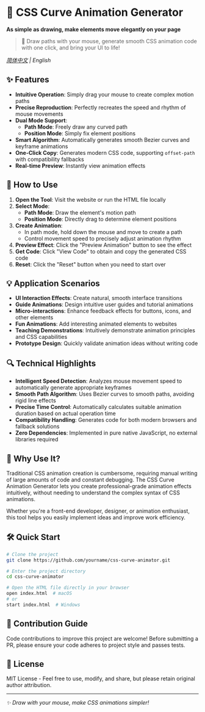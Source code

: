 # 🎨 CSS Curve Animation Generator

**As simple as drawing, make elements move elegantly on your page**

> 💫 Draw paths with your mouse, generate smooth CSS animation code with one click, and bring your UI to life!

*[简体中文](./README.md) | English*

## ✨ Features

- **Intuitive Operation**: Simply drag your mouse to create complex motion paths
- **Precise Reproduction**: Perfectly recreates the speed and rhythm of mouse movements
- **Dual Mode Support**:
  - **Path Mode**: Freely draw any curved path
  - **Position Mode**: Simply fix element positions
- **Smart Algorithm**: Automatically generates smooth Bezier curves and keyframe animations
- **One-Click Copy**: Generates modern CSS code, supporting `offset-path` with compatibility fallbacks
- **Real-time Preview**: Instantly view animation effects

## 🚀 How to Use

1. **Open the Tool**: Visit the website or run the HTML file locally
2. **Select Mode**:
   - **Path Mode**: Draw the element's motion path
   - **Position Mode**: Directly drag to determine element positions
3. **Create Animation**:
   - In path mode, hold down the mouse and move to create a path
   - Control movement speed to precisely adjust animation rhythm
4. **Preview Effect**: Click the "Preview Animation" button to see the effect
5. **Get Code**: Click "View Code" to obtain and copy the generated CSS code
6. **Reset**: Click the "Reset" button when you need to start over

## 💡 Application Scenarios

- **UI Interaction Effects**: Create natural, smooth interface transitions
- **Guide Animations**: Design intuitive user guides and tutorial animations
- **Micro-interactions**: Enhance feedback effects for buttons, icons, and other elements
- **Fun Animations**: Add interesting animated elements to websites
- **Teaching Demonstrations**: Intuitively demonstrate animation principles and CSS capabilities
- **Prototype Design**: Quickly validate animation ideas without writing code

## 🔍 Technical Highlights

- **Intelligent Speed Detection**: Analyzes mouse movement speed to automatically generate appropriate keyframes
- **Smooth Path Algorithm**: Uses Bezier curves to smooth paths, avoiding rigid line effects
- **Precise Time Control**: Automatically calculates suitable animation duration based on actual operation time
- **Compatibility Handling**: Generates code for both modern browsers and fallback solutions
- **Zero Dependencies**: Implemented in pure native JavaScript, no external libraries required

## 🌟 Why Use It?

Traditional CSS animation creation is cumbersome, requiring manual writing of large amounts of code and constant debugging. The CSS Curve Animation Generator lets you create professional-grade animation effects intuitively, without needing to understand the complex syntax of CSS animations.

Whether you're a front-end developer, designer, or animation enthusiast, this tool helps you easily implement ideas and improve work efficiency.

## 🛠️ Quick Start

```bash
# Clone the project
git clone https://github.com/yourname/css-curve-animator.git

# Enter the project directory
cd css-curve-animator

# Open the HTML file directly in your browser
open index.html  # macOS
# or
start index.html  # Windows
```

## 📝 Contribution Guide

Code contributions to improve this project are welcome! Before submitting a PR, please ensure your code adheres to project style and passes tests.

## 📜 License

MIT License - Feel free to use, modify, and share, but please retain original author attribution.

---

*✨ Draw with your mouse, make CSS animations simpler!* 